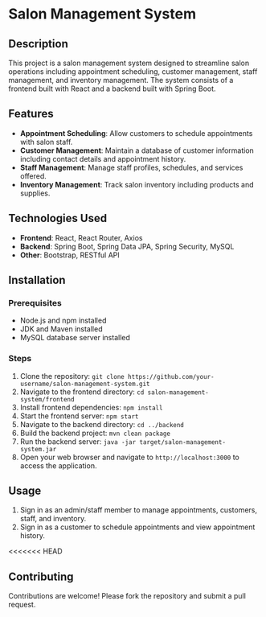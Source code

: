 # Salon Management System

## Description
This project is a salon management system designed to streamline salon operations including appointment scheduling, customer management, staff management, and inventory management. The system consists of a frontend built with React and a backend built with Spring Boot.

## Features
- **Appointment Scheduling**: Allow customers to schedule appointments with salon staff.
- **Customer Management**: Maintain a database of customer information including contact details and appointment history.
- **Staff Management**: Manage staff profiles, schedules, and services offered.
- **Inventory Management**: Track salon inventory including products and supplies.

## Technologies Used
- **Frontend**: React, React Router, Axios
- **Backend**: Spring Boot, Spring Data JPA, Spring Security, MySQL
- **Other**: Bootstrap, RESTful API

## Installation
### Prerequisites
- Node.js and npm installed
- JDK and Maven installed
- MySQL database server installed

### Steps
1. Clone the repository: `git clone https://github.com/your-username/salon-management-system.git`
2. Navigate to the frontend directory: `cd salon-management-system/frontend`
3. Install frontend dependencies: `npm install`
4. Start the frontend server: `npm start`
5. Navigate to the backend directory: `cd ../backend`
6. Build the backend project: `mvn clean package`
7. Run the backend server: `java -jar target/salon-management-system.jar`
8. Open your web browser and navigate to `http://localhost:3000` to access the application.

## Usage
1. Sign in as an admin/staff member to manage appointments, customers, staff, and inventory.
2. Sign in as a customer to schedule appointments and view appointment history.

<<<<<<< HEAD
## Contributing
Contributions are welcome! Please fork the repository and submit a pull request.


